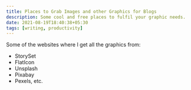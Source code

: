 ```yaml
---
title: Places to Grab Images and other Graphics for Blogs
description: Some cool and free places to fulfil your graphic needs.
date: 2021-08-19T18:40:38+05:30
tags: [writing, productivity]
---
```


Some of the websites where I get all the graphics from:

- StorySet
- FlatIcon
- Unsplash
- Pixabay
- Pexels, etc.